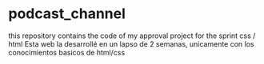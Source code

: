 # podcast_channel
this repository contains the code of my approval project for the sprint css / html
Esta web la desarrollé en un lapso de 2 semanas, unicamente con los conocimientos basicos de html/css
